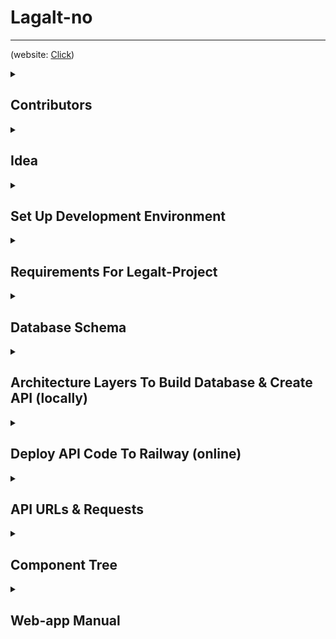 # **Lagalt-no** 
---

(website: [Click](https://legalt-qrcacotko-gapegias.vercel.app))

<details>
  <summary><b><h2>Contributors</h2></b></summary><blockquote>
 
  ---
  
  * George Tzafilkos
  * George Pegias 
  * Nomikos Kampourakis
  * Giannis Tripodis
</details>
  
<details>
  <summary><b><h2>Idea</h2></b></summary><blockquote>
  
  ---
  
  Create a website which it will be similar to reddit website (link: https://www.reddit.com).
  It will have communities for users who have interest in **music**, **films**, **game** and **web development** (contain existing projects) and
  will offer the capability of both extending existing as well as creating new communities according to users’ interests.

</details>

<details>
  <summary><b><h2>Set Up Development Environment</h2></b></summary><blockquote>
  
  ---
  
  Make sure you have the following tools available.
  
  <details>
    <summary><b><h3>Backend</h3></b></summary><blockquote>
    
   ---
  
    1. IntelliJ (with Java 17) using:
      * Spring Web
      * Spring Data JPA
      * PostgreSQL
      * Lombok
    2. PostgreSQL (with PgAdmin)
    3. Docker
  </details>
  
  <details>
    <summary><b><h3>Frontend</h3></b></summary><blockquote>
    
   ---
  
    1. NPM/Node.js (LTS – Long Term Support version)
    2. React CRA (create-react-app)
    3. Visual Studio Code Text Editor/ IntelliJ
    4. Browser Developer Tools for testing and debugging
  </details> 
</details>

<details>
  <summary><b><h2>Requirements For Legalt-Project</h2></b></summary><blockquote>
  
  ---
  
  <details>
    <summary><b><h3>Primary Goal</h3></b></summary><blockquote>
    
   ---
    
    Understanding social network users’ needs, especially reddit, and find them efficient solutions.
  </details>
  
  <details>
    <summary><b><h3>Complexity Level</h3></b></summary><blockquote>
    
   ---
   
   Basic development, creating a **database**, an **API** and a **website** that makes requests on it.
  </details>
      
  <details>
    <summary><b><h3>Roles</h3></b></summary><blockquote>
    
   ---
  
   * <b>Non-login user</b> can navigate through pages without joining projects’ chats and seeing fewer information about them.
   * <b>Login user</b> has the same rights as a **non-login user** and much more like making requests to join projects, so they can be added to them or even create their own projects. A <b>login user</b> can be:
     * <b>Project member</b> and they have access to other projects’ information like files repository and chat.
     * <b>Project owner</b> and they can add users after a request, remove users, change projects’ information and even delete projects. 
  
  We decided to add a field called <b>stage</b> to project table, which will be initiazed to <b>"initial"</b> when a project is created and change to <b>"completed"</b> when it ends instead of deleting it.
  </details>
      
  <details>
    <summary><b><h3>Website’s View</h3></b></summary><blockquote>
    
   ---
    
   * Home page
   * Profile page
   * Project page
   * Create-project page
  </details>
</details>

<details>
  <summary><b><h2>Database Schema</h2></b></summary><blockquote>
    
   ---

 We follow the architecture in the below picture. There are:
 * 5 tables and these are:
     * lagalt_user
     * project
     * skill
     * message
     * request 
 * and 5 join tables (which represent the Many To Many relationship in 2 tables) and these are:
     * lagalt_user_skills (owner lagalt_user)
     * lagalt_user_projects (owner project)
     * project_skills (owner project)
     * message_projects (owner project)
     * request_projects (owner project)

 <img src="/pictures/Entity_Diagram_Dark_Mode.png">
</details>

<details>
  <summary><b><h2>Architecture Layers To Build Database & Create API (locally)</h2></b></summary><blockquote>
    
   ---

  We define that everything is separated in layers, and the upper layers are abstractions of the lower ones, that's why every layer should only reference the immediate lower layer. See the below picture.

  <img src="/pictures/backend_architecture.png">
  

 * **Models:** They are the objects that contain all the data logic. Basically, they are the tables of our database.
 * **Repositories:** They are the objects that are gateways between our business layer and data mapping layer, which is the layer that accesses the database and does the operations. Basically, they are an abstraction to our database access.
 * **DTOs:** Data Transfer Objects are objects that carry data between processes in order to reduce the number of methods calls. Their main purpose is to reduce roundtrips to the server by batching up multiple parameters in a single call.
 * **Services:** They are the objects that provide an API to our business logic and they are the only ones with access to the repositories. Otherwise, they violate the Dependency Inversion Principle (D in SOLID). 
 * **Controllers:** They are the objects that are work as gateways between your input and the business logic, they decide what to do with the input and how to output the response.
</details>
  
<details>
  <summary><b><h2>Deploy API Code To Railway (online)</h2></b></summary><blockquote>
    
   ---
  
  ### **Steps:**
  
 1. Push our API code (see folder Backend) to a new project repository on github   
 2. Make an account on Railway (link: https://railway.app)
 3. Create a new railway project  
 4. Add a new database (we used PostgreSQL) on our railway project (New → Database → Add PostgreSQL)
 
  <img src="/pictures/addPostgreSQL.png">
 
 5. Add our github repository on our railway project (New → GitHub Repo → Choose GitHub repo)
 
  <img src="/pictures/addGithub_repo.png">
 
 6. Generate a domain (URL) for our API (click on Github repo → on navigate bar choose settings → on domain section in enviroment section choose generator)
 
 7. Make the necessary changes in our application.java file with main static method.
  
  <img src="/pictures/application.java.png"> 
 
 8. Make the necessary changes in file application.properties.
 
  <img src="/pictures/application.properies.png">
 
 9. Add a new file called DockerFile.
 
  <img src="/pictures/DockerFile.png"> 
  
 10. Automatically, our code builded and deployed API URL. 
  
</details>
  
<details>
  <summary><b><h2>API URLs & Requests</h2></b></summary><blockquote>
    
   ---

  For each table we created an api endpoint to fetch and manipulate database's data. The endpooints and their requests are (prefix: https://woozy-agreement-production-a098.up.railway.app):
  
  <details>
  <summary><b><h3>usersUrl requests </h3></b></summary><blockquote>
  (URL: https://woozy-agreement-production-a098.up.railway.app/users)
    
   ---

   <img src="/pictures/user_requests.PNG"> 
  </details>
  
  <details>
  <summary><b><h3>projectsUrl requests </h3></b></summary><blockquote>
  (URL: https://woozy-agreement-production-a098.up.railway.app/projects)
    
   ---

   <img src="/pictures/project_requests.PNG"> 
  </details>
  
  <details>
  <summary><b><h3>skillsUrl requests </h3></b></summary><blockquote>
  (URL: https://woozy-agreement-production-a098.up.railway.app/skills)
    
   ---

   <img src="/pictures/skill_requests.PNG"> 
  </details>
    
  <details>
  <summary><b><h3>messagesUrl requests </h3></b></summary><blockquote>
  (URL: https://woozy-agreement-production-a098.up.railway.app/messages)
    
   ---

   <img src="/pictures/message_requests.PNG"> 
  </details>
    
  <details>
  <summary><b><h3>requestsUrl requests </h3></b></summary><blockquote>
  (URL: https://woozy-agreement-production-a098.up.railway.app/requests)
    
   ---

   <img src="/pictures/request_requests.PNG">
  </details>

</details>

<details>
  <summary><b><h2>Component Tree</h2></b></summary><blockquote>
    
   ---
  
  ### **Main pages**
  
  <details>
  <summary><b><h3>Home page</h3></b></summary><blockquote>
    
   ---

   <img src="/pictures/home-page.png">
  </details>
    
  <details>
  <summary><b><h3>Profile page</h3></b></summary><blockquote>
    
   ---

   <img src="/pictures/profile-page.png">
  </details>

  <details>
  <summary><b><h3>Project page</h3></b></summary><blockquote>
    
   ---

   <img src="/pictures/project-page.png">
  </details>  
    
   
  <details>
  <summary><b><h3>Create-project page</h3></b></summary><blockquote>
    
   ---

   <img src="/pictures/create-project-page.png">
  </details>
  
  ### Main component that are used by all main pages are:
 * **NavBar**, upper bar that contains search box, login & logout button and create project button
 * **TopicsBar**, left side bar that contains topics which are groups of project depending on their field.
    
  <img src="/pictures/component-tree.png">
    
</details>

<details>
  <summary><b><h2>Web-app Manual</h2></b></summary><blockquote>
    
   ---

   [Click for manual](https://github.com/gapegias/Lagalt.no/blob/main/LAGALT.no(manual).pdf)
</details>
